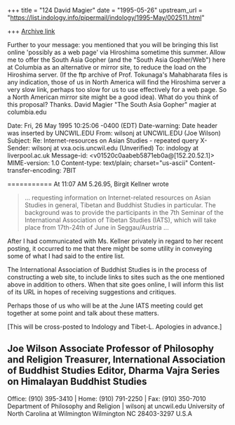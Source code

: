+++
title = "124 David Magier"
date = "1995-05-26"
upstream_url = "https://list.indology.info/pipermail/indology/1995-May/002511.html"

+++
[Archive link](https://list.indology.info/pipermail/indology/1995-May/002511.html)

Further to your message:
you mentioned that you will be bringing this list online 'possibly as a
web page' via Hiroshima sometime this summer. Allow me to offer the
South Asia Gopher (and the "South Asia Gopher/Web") here at Columbia as
an alternative or mirror site, to reduce the load on the Hiroshima
server. (If the ftp archive of Prof. Tokunaga's Mahabharata files is
any indication, those of us in North America will find the Hiroshima
server a very slow link, perhaps too slow for us to use effectively for
a web page. So a North American mirror site might be a good idea). What
do you think of this proposal?
Thanks.
David Magier
"The South Asia Gopher"
magier at columbia.edu


Date: Fri, 26 May 1995 10:25:06 -0400 (EDT)
Date-warning: Date header was inserted by UNCWIL.EDU
From: wilsonj at UNCWIL.EDU (Joe Wilson)
Subject: Re: Internet-resources on Asian Studies - repeated query
X-Sender: wilsonj at vxa.ocis.uncwil.edu (Unverified)
To: indology at liverpool.ac.uk
Message-id: <v01520c0aabeb5871eb0a@[152.20.52.1]>
MIME-version: 1.0
Content-type: text/plain; charset="us-ascii"
Content-transfer-encoding: 7BIT

=========== At 11:07 AM 5.26.95, Birgit Kellner wrote
> ... requesting information on Internet-related
>resources on Asian Studies in general, Tibetan and Buddhist Studies in
>particular. The background was to provide the participants in the 7th
>Seminar of the International Association of Tibetan Studies (IATS), which
>will take place from 17th-24th of June in Seggau/Austria ...

After I had communicated with Ms. Kellner privately in regard to her recent
posting, it occurred to me that there might be some utility in conveying
some of what I had said to the entire list.

The International Association of Buddhist Studies is in the process of
constructing a web site, to include links to sites such as the one
mentioned above in addition to others.  When that site goes online, I will
inform this list of its URL in hopes of receiving suggestions and
critiques.

Perhaps those of us who will be at the June IATS meeting could get together
at some point and talk about these matters.

[This will be cross-posted to Indology and Tibet-L.  Apologies in advance.]

Joe Wilson
Associate Professor of Philosophy and Religion
Treasurer, International Association of Buddhist Studies
Editor, Dharma Vajra Series on Himalayan Buddhist Studies
-------------------------------------------------------------------------
Office: (910) 395-3410  |  Home: (910) 791-2250  |  Fax: (910) 350-7010
Department of Philosophy and Religion            |  wilsonj at uncwil.edu
University of North Carolina at Wilmington
Wilmington NC  28403-3297  U.S.A








